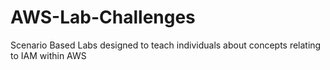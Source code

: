 # AWS-Lab-Challenges
Scenario Based Labs designed to teach individuals about concepts relating to IAM within AWS
